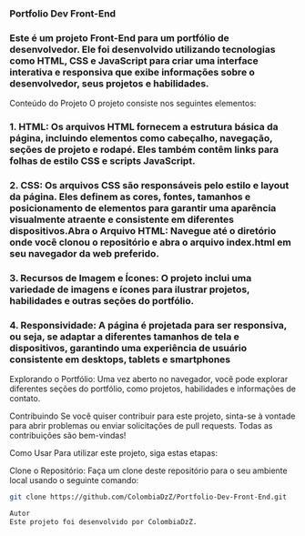 ### Portfolio Dev Front-End
### Este é um projeto Front-End para um portfólio de desenvolvedor. Ele foi desenvolvido utilizando tecnologias como HTML, CSS e JavaScript para criar uma interface interativa e responsiva que exibe informações sobre o desenvolvedor, seus projetos e habilidades.

Conteúdo do Projeto
O projeto consiste nos seguintes elementos:

### 1. HTML: Os arquivos HTML fornecem a estrutura básica da página, incluindo elementos como cabeçalho, navegação, seções de projeto e rodapé. Eles também contêm links para folhas de estilo CSS e scripts JavaScript.

### 2. CSS: Os arquivos CSS são responsáveis pelo estilo e layout da página. Eles definem as cores, fontes, tamanhos e posicionamento de elementos para garantir uma aparência visualmente atraente e consistente em diferentes dispositivos.Abra o Arquivo HTML: Navegue até o diretório onde você clonou o repositório e abra o arquivo index.html em seu navegador da web preferido.

### 3. Recursos de Imagem e Ícones: O projeto inclui uma variedade de imagens e ícones para ilustrar projetos, habilidades e outras seções do portfólio.

### 4. Responsividade: A página é projetada para ser responsiva, ou seja, se adaptar a diferentes tamanhos de tela e dispositivos, garantindo uma experiência de usuário consistente em desktops, tablets e smartphones
Explorando o Portfólio: Uma vez aberto no navegador, você pode explorar diferentes seções do portfólio, como projetos, habilidades e informações de contato.

Contribuindo
Se você quiser contribuir para este projeto, sinta-se à vontade para abrir problemas ou enviar solicitações de pull requests. Todas as contribuições são bem-vindas!

Como Usar
Para utilizar este projeto, siga estas etapas:

Clone o Repositório: Faça um clone deste repositório para o seu ambiente local usando o seguinte comando:
```bash
git clone https://github.com/ColombiaDzZ/Portfolio-Dev-Front-End.git

Autor
Este projeto foi desenvolvido por ColombiaDzZ.
